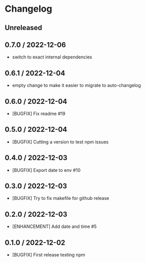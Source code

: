 # Changelog

## Unreleased

## 0.7.0 / 2022-12-06

- switch to exact internal dependencies

## 0.6.1 / 2022-12-04

- empty change to make it easier to migrate to auto-changelog

## 0.6.0 / 2022-12-04

- [BUGFIX] Fix readme #19

## 0.5.0 / 2022-12-04

- [BUGFIX] Cutting a version to test npm issues

## 0.4.0 / 2022-12-03

- [BUGFIX] Export date to env #10

## 0.3.0 / 2022-12-03

- [BUGFIX] Try to fix makefile for github release

## 0.2.0 / 2022-12-03

- [ENHANCEMENT] Add date and time #5

## 0.1.0 / 2022-12-02

- [BUGFIX] First release testing npm
